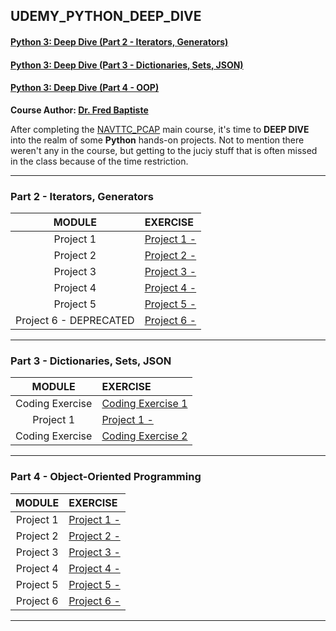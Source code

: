 ## UDEMY_PYTHON_DEEP_DIVE
#### [Python 3: Deep Dive (Part 2 - Iterators, Generators)](https://www.udemy.com/course/python-3-deep-dive-part-2)
#### [Python 3: Deep Dive (Part 3 - Dictionaries, Sets, JSON)](https://www.udemy.com/course/python-3-deep-dive-part-3)
#### [Python 3: Deep Dive (Part 4 - OOP)](https://www.udemy.com/course/python-3-deep-dive-part-4)
**Course Author: [Dr. Fred Baptiste](https://www.udemy.com/user/fredbaptiste/)**

After completing the [NAVTTC_PCAP](https://github.com/reeyan-afzal/NAVTTC_PCAP) main course, it's time to **DEEP DIVE** into the realm of some **Python** hands-on projects. Not to mention there weren't any in the course, but getting to the juciy stuff that is often missed in the class because of the time restriction.

___

### Part 2 - Iterators, Generators

|         MODULE         | EXERCISE                                                                                                       |
|:----------------------:|:---------------------------------------------------------------------------------------------------------------|
|       Project 1        | [Project 1 - ](Part%202%20-%20Iterators%2C%20Generators/1.%20Project/Project%201.ipynb)                        |
|       Project 2        | [Project 2 - ](Part%202%20-%20Iterators%2C%20Generators/2.%20Project/Project%202.ipynb)                        |
|       Project 3        | [Project 3 - ](Part%202%20-%20Iterators%2C%20Generators/3.%20Project/Project%203.ipynb)                        |
|       Project 4        | [Project 4 - ](Part%202%20-%20Iterators%2C%20Generators/4.%20Project/Project%204.ipynb)                        |
|       Project 5        | [Project 5 - ](Part%202%20-%20Iterators%2C%20Generators/5.%20Project/Project%205.ipynb)                        |
| Project 6 - DEPRECATED | [Project 6 - ](Part%202%20-%20Iterators%2C%20Generators/6.%20Project%20-%20%28DEPRECATED%29/Project%206.ipynb) |

___

### Part 3 - Dictionaries, Sets, JSON

|     MODULE      | EXERCISE                                                                                                    |
|:---------------:|:------------------------------------------------------------------------------------------------------------|
| Coding Exercise | [Coding Exercise 1](Part%203%20-%20Dictionaries%2C%20Sets%2C%20JSON/1.%20Coding%20Exercise/Exercises.ipynb) |
|    Project 1    | [Project 1 - ](Part%203%20-%20Dictionaries%2C%20Sets%2C%20JSON/2.%20Project/Project%201.ipynb)              |
| Coding Exercise | [Coding Exercise 2](Part%203%20-%20Dictionaries%2C%20Sets%2C%20JSON/3.%20Coding%20Exercise/Exercises.ipynb) |

___

### Part 4 - Object-Oriented Programming

|  MODULE   | EXERCISE                                                                                    |
|:---------:|:--------------------------------------------------------------------------------------------|
| Project 1 | [Project 1 - ](Part%204%20-%20Object-Oriented%20Programming/1.%20Project/Project%201.ipynb) |
| Project 2 | [Project 2 - ](Part%204%20-%20Object-Oriented%20Programming/2.%20Project/Project%202.ipynb) |
| Project 3 | [Project 3 - ](Part%204%20-%20Object-Oriented%20Programming/3.%20Project/Project%203.ipynb) |
| Project 4 | [Project 4 - ](Part%204%20-%20Object-Oriented%20Programming/4.%20Project/Project%204.ipynb) |
| Project 5 | [Project 5 - ](Part%204%20-%20Object-Oriented%20Programming/5.%20Project/Project%205.ipynb) |
| Project 6 | [Project 6 - ](Part%204%20-%20Object-Oriented%20Programming/6.%20Project/Project%206.ipynb) |

___
